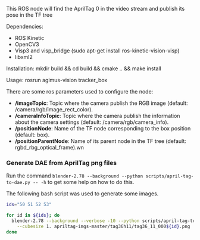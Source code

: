 This ROS node will find the AprilTag 0 in the video stream and publish its pose in the TF tree


Dependencies:
* ROS Kinetic
* OpenCV3
* Visp3 and visp\_bridge (sudo apt-get install ros-kinetic-vision-visp)
* libxml2


Installation:
mkdir build && cd build && cmake .. && make install

Usage:
rosrun agimus-vision tracker\_box

There are some ros parameters used to configure the node:
* **/imageTopic**: Topic where the camera publish the RGB image (default: /camera/rgb/image\_rect\_color).
* **/cameraInfoTopic**: Topic where the camera publish the information about the camera settings (default: /camera/rgb/camera\_info).
* **/positionNode**: Name of the TF node corresponding to the box position (default: box).
* **/positionParentNode**: Name of its parent node in the TF tree (default: rgbd\_rbg\_optical\_frame).wn

### Generate DAE from AprilTag png files

Run the command `blender-2.78 --background --python scripts/april-tag-to-dae.py -- -h`
to get some help on how to do this.

The following bash script was used to generate some images.
```bash
ids="50 51 52 53"

for id in ${ids}; do
  blender-2.78 --background --verbose -10 --python scripts/april-tag-to-dae.py -- \
    --cubesize 1. apriltag-imgs-master/tag36h11/tag36_11_000${id}.png ../gerard-bauzil/meshes/apriltag_36h11/tag36_11_000${id}.dae
done
```
